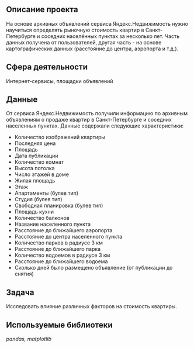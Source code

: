 ## Описание проекта
На основе архивных объявлений сервиса Яндекс.Недвижимость нужно научиться определять рыночную стоимость квартир в Санкт-Петербурге и соседних населённых пунктах за несколько лет.
Часть данных получена от пользователей, другая часть - на основе картографических данных (расстояние до центра, аэропорта и т.д.).

## Сфера деятельности

Интернет-сервисы, площадки объявлений

## Данные
От сервиса Яндекс.Недвижимость получили информацию по архивным объявлениям о продаже квартир в Санкт-Петербурге и соседних населенных пунктах. 
Данные содержали следующие характеристики:
* Количество изображений квартиры
* Последняя цена
* Площадь
* Дата публикации
* Количество комнат
* Высота потолка
* Число этажей в доме
* Жилая площадь
* Этаж
* Апартаменты (булев тип)
* Студия (булев тип)
* Свободная планировка (булев тип)
* Площадь кухни
* Количество балконов
* Название населенного пункта
* Расстояние до ближайшего аэропорта
* Расстояние до центра населенного пункта
* Количество парков в радиусе 3 км
* Расстояние до ближайшего парка
* Количество водоемов в радиусе 3 км
* Расстояние до ближайшего водоема
* Сколько дней было размещено объявление (от публикации до снятия)

## Задача
Исследовать влияние различных факторов на стоимость квартиры.

## Используемые библиотеки
*pandas, matplotlib*
